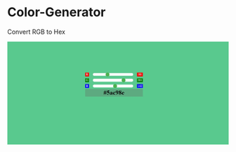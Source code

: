 # Color-Generator
Convert RGB to Hex

![](https://github.com/hsintali/Color-Generator/blob/master/demo.jpg)
